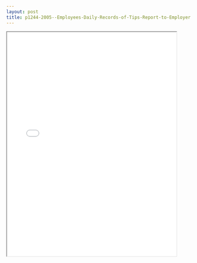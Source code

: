 ```yaml
---
layout: post
title: p1244-2005--Employees-Daily-Records-of-Tips-Report-to-Employer
---
```


<div class="pdf-container">
<iframe src="/ea/assets/pdfs/p1244-2005--Employees-Daily-Records-of-Tips-Report-to-Employer.pdf" height="600" width="90%" allowFullScreen="true"></iframe>
</div>

